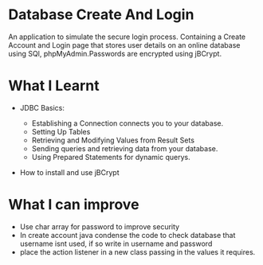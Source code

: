 
# Database Create And Login
An application to simulate the secure login process. Containing a Create Account and Login page that stores user details on an online database using SQl, phpMyAdmin.Passwords are encrypted using jBCrypt.
# What I Learnt
* JDBC Basics:

  * Establishing a Connection connects you to your database.
  * Setting Up Tables 
  * Retrieving and Modifying Values from Result Sets
  * Sending queries and retrieving data from your database.
  * Using Prepared Statements for dynamic querys.

* How to install and use jBCrypt
# What I can improve
* Use char array for password to improve security
* In create account java condense the code to check database that username isnt used, if so write in username and password
* place the action listener in a new class passing in the values it requires.
